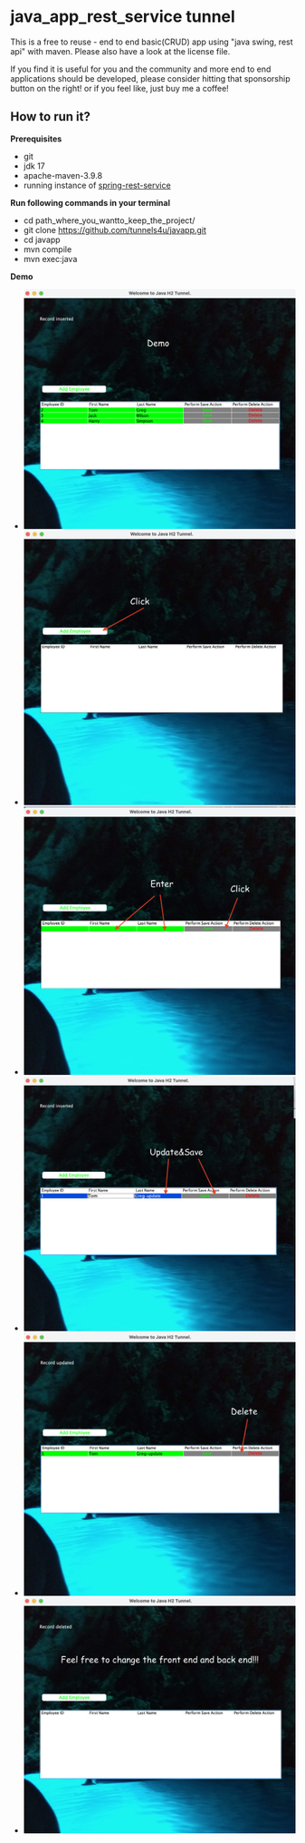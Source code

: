 # java_app_rest_service tunnel

This is a free to reuse - end to end basic(CRUD) app using "java swing, rest api" with maven. 
Please also have a look at the license file.

If you find it is useful for you and the community and more end to end applications should be developed, please consider hitting that sponsorship button on the right! or if you feel like, just buy me a coffee!

## How to run it?

**Prerequisites**

- git
- jdk 17
- apache-maven-3.9.8
- running instance of [spring-rest-service](https://github.com/tunnels4u/spring-rest-service.git)

**Run following commands in your terminal**

-  cd path_where_you_wantto_keep_the_project/
-  git clone https://github.com/tunnels4u/javapp.git
-  cd javapp
-  mvn compile
-  mvn exec:java

**Demo**

- ![Demo](./java_h2_demo/demo.png?raw=true "Demo")
- ![Add Employee](./java_h2_demo/add_employee.png?raw=true "Add Employee")
- ![Save Employee](./java_h2_demo/save.png?raw=true "Save Employee")
- ![Edit Record](./java_h2_demo/edit_record.png?raw=true "Edit Record")
- ![Delete Record](./java_h2_demo/delete_record.png?raw=true "Delete Record")
- ![Deleted Record](./java_h2_demo/record_deleted.png?raw=true "Delete Record")

